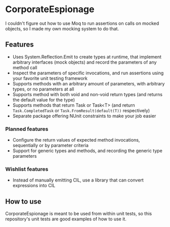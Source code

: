 # CorporateEspionage
I couldn't figure out how to use Moq to run assertions on calls on mocked objects, so I made my own mocking system to do that.

## Features
- Uses System.Reflection.Emit to create types at runtime, that implement arbitrary interfaces (mock objects) and record the parameters of any method call
- Inspect the parameters of specific invocations, and run assertions using your favorite unit testing framework
- Supports methods with an arbitrary amount of parameters, with arbitrary types, or no parameters at all
- Supports method with both void and non-void return types (and returns the default value for the type)
- Supports methods that return Task or Task&lt;T&gt; (and return `Task.CompletedTask` or `Task.FromResult(default(T))` respectively)
- Separate package offering NUnit constraints to make your job easier

### Planned features
- Configure the return values of expected method invocations, sequentially or by parameter criteria
- Support for generic types and methods, and recording the generic type parameters

### Wishlist features
- Instead of manually emitting CIL, use a library that can convert expressions into CIL

## How to use
CorporateEspionage is meant to be used from within unit tests, so this repository's unit tests are good examples of how to use it.
